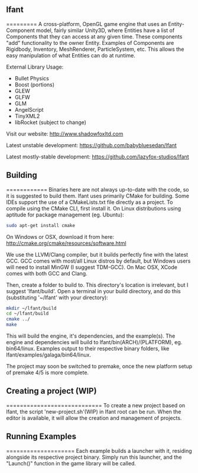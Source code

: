## lfant
=========
A cross-platform, OpenGL game engine that uses an Entity-Component model, fairly similar Unity3D, where 
Entities have a list of Components that they can access at any given time. These components "add" 
functionality to the owner Entity. Examples of Components are Rigidbody, Inventory,
MeshRenderer, ParticleSystem, etc. This allows the easy manipulation of what Entities can do at runtime.

External Library Usage:
 - Bullet Physics
 - Boost (portions)
 - GLEW
 - GLFW
 - GLM
 - AngelScript
 - TinyXML2
 - libRocket (subject to change)
 
Visit our website: http://www.shadowfoxltd.com

Latest unstable development: https://github.com/babybluesedan/lfant

Latest mostly-stable development: https://github.com/lazyfox-studios/lfant

## Building
============
Binaries here are not always up-to-date with the code, so it is suggested to build them.
lfant uses primarily CMake for building. Some IDEs support the use of a CMakeLists.txt file directly 
as a project. 
To compile using the CMake CLI, first install it. On Linux distributions using aptitude for package
management (eg. Ubuntu):
```bash
sudo apt-get install cmake
```
On Windows or OSX, download it from here: http://cmake.org/cmake/resources/software.html

We use the LLVM/Clang compiler, but it builds perfectly fine with the latest GCC. GCC comes with
most/all Linux distros by default, but Windows users will need to install MinGW (I suggest TDM-GCC).
On Mac OSX, XCode comes with both GCC and Clang.

Then, create a folder to build to. This directory's location is irrelevant, but I suggest 'lfant/build'. 
Open a terminal in your build directory, and do this (substituting '~/lfant' with your directory):
```bash
mkdir ~/lfant/build
cd ~/lfant/build
cmake ../
make
```
This will build the engine, it's dependencies, and the example(s). The engine and dependencies will build
to lfant/bin(ARCH)/(PLATFORM), eg. bin64/linux. Examples output to their respective binary
folders, like lfant/examples/galaga/bin64/linux.

The project may soon be switched to premake, once the new platform setup of premake 4/5 is more complete.

## Creating a project (WIP)
============================
To create a new project based on lfant, the script 'new-project.sh'(WIP) in lfant root can be run. When
the editor is available, it will allow the creation and management of projects.

## Running Examples
====================
Each example builds a launcher with it, residing alongside its respective project binary. Simply run
this launcher, and the "Launch()" function in the game library will be called.
